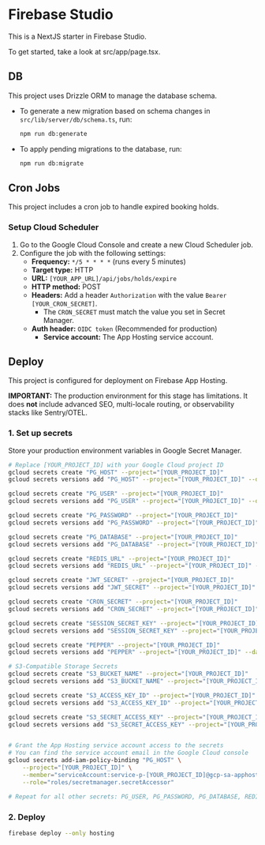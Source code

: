 
# Firebase Studio

This is a NextJS starter in Firebase Studio.

To get started, take a look at src/app/page.tsx.

## DB

This project uses Drizzle ORM to manage the database schema.

- To generate a new migration based on schema changes in `src/lib/server/db/schema.ts`, run:
  ```bash
  npm run db:generate
  ```
- To apply pending migrations to the database, run:
  ```bash
  npm run db:migrate
  ```

## Cron Jobs

This project includes a cron job to handle expired booking holds.

### Setup Cloud Scheduler

1. Go to the Google Cloud Console and create a new Cloud Scheduler job.
2. Configure the job with the following settings:
   - **Frequency:** `*/5 * * * *` (runs every 5 minutes)
   - **Target type:** HTTP
   - **URL:** `[YOUR_APP_URL]/api/jobs/holds/expire`
   - **HTTP method:** POST
   - **Headers:** Add a header `Authorization` with the value `Bearer [YOUR_CRON_SECRET]`.
     - The `CRON_SECRET` must match the value you set in Secret Manager.
   - **Auth header:** `OIDC token` (Recommended for production)
     - **Service account:** The App Hosting service account.

## Deploy

This project is configured for deployment on Firebase App Hosting.

**IMPORTANT:** The production environment for this stage has limitations. It does **not** include advanced SEO, multi-locale routing, or observability stacks like Sentry/OTEL.

### 1. Set up secrets

Store your production environment variables in Google Secret Manager.

```bash
# Replace [YOUR_PROJECT_ID] with your Google Cloud project ID
gcloud secrets create "PG_HOST" --project="[YOUR_PROJECT_ID]"
gcloud secrets versions add "PG_HOST" --project="[YOUR_PROJECT_ID]" --data-file=- <<< "your-db-host"

gcloud secrets create "PG_USER" --project="[YOUR_PROJECT_ID]"
gcloud secrets versions add "PG_USER" --project="[YOUR_PROJECT_ID]" --data-file=- <<< "your-db-user"

gcloud secrets create "PG_PASSWORD" --project="[YOUR_PROJECT_ID]"
gcloud secrets versions add "PG_PASSWORD" --project="[YOUR_PROJECT_ID]" --data-file=- <<< "your-db-password"

gcloud secrets create "PG_DATABASE" --project="[YOUR_PROJECT_ID]"
gcloud secrets versions add "PG_DATABASE" --project="[YOUR_PROJECT_ID]" --data-file=- <<< "your-db-name"

gcloud secrets create "REDIS_URL" --project="[YOUR_PROJECT_ID]"
gcloud secrets versions add "REDIS_URL" --project="[YOUR_PROJECT_ID]" --data-file=- <<< "redis://..."

gcloud secrets create "JWT_SECRET" --project="[YOUR_PROJECT_ID]"
gcloud secrets versions add "JWT_SECRET" --project="[YOUR_PROJECT_ID]" --data-file=- <<< "your_super_secret_jwt_string"

gcloud secrets create "CRON_SECRET" --project="[YOUR_PROJECT_ID]"
gcloud secrets versions add "CRON_SECRET" --project="[YOUR_PROJECT_ID]" --data-file=- <<< "your_super_secret_cron_string"

gcloud secrets create "SESSION_SECRET_KEY" --project="[YOUR_PROJECT_ID]"
gcloud secrets versions add "SESSION_SECRET_KEY" --project="[YOUR_PROJECT_ID]" --data-file=- <<< "your_super_secret_session_key_32_chars_long"

gcloud secrets create "PEPPER" --project="[YOUR_PROJECT_ID]"
gcloud secrets versions add "PEPPER" --project="[YOUR_PROJECT_ID]" --data-file=- <<< "your_super_secret_pepper_16_chars_long"

# S3-Compatible Storage Secrets
gcloud secrets create "S3_BUCKET_NAME" --project="[YOUR_PROJECT_ID]"
gcloud secrets versions add "S3_BUCKET_NAME" --project="[YOUR_PROJECT_ID]" --data-file=- <<< "your-bucket-name"

gcloud secrets create "S3_ACCESS_KEY_ID" --project="[YOUR_PROJECT_ID]"
gcloud secrets versions add "S3_ACCESS_KEY_ID" --project="[YOUR_PROJECT_ID]" --data-file=- <<< "your-s3-access-key-id"

gcloud secrets create "S3_SECRET_ACCESS_KEY" --project="[YOUR_PROJECT_ID]"
gcloud secrets versions add "S3_SECRET_ACCESS_KEY" --project="[YOUR_PROJECT_ID]" --data-file=- <<< "your-s3-secret-access-key"


# Grant the App Hosting service account access to the secrets
# You can find the service account email in the Google Cloud console
gcloud secrets add-iam-policy-binding "PG_HOST" \
    --project="[YOUR_PROJECT_ID]" \
    --member="serviceAccount:service-p-[YOUR_PROJECT_ID]@gcp-sa-apphosting.iam.gserviceaccount.com" \
    --role="roles/secretmanager.secretAccessor"

# Repeat for all other secrets: PG_USER, PG_PASSWORD, PG_DATABASE, REDIS_URL, JWT_SECRET, CRON_SECRET, SESSION_SECRET_KEY, PEPPER, S3_BUCKET_NAME, S3_ACCESS_KEY_ID, S3_SECRET_ACCESS_KEY
```

### 2. Deploy

```bash
firebase deploy --only hosting
```

